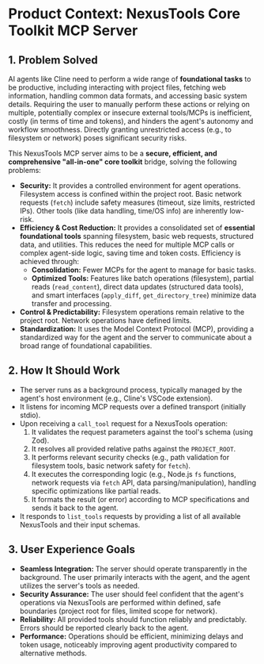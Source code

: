 # Product Context: NexusTools Core Toolkit MCP Server

## 1. Problem Solved

AI agents like Cline need to perform a wide range of **foundational tasks** to
be productive, including interacting with project files, fetching web
information, handling common data formats, and accessing basic system details.
Requiring the user to manually perform these actions or relying on multiple,
potentially complex or insecure external tools/MCPs is inefficient, costly (in
terms of time and tokens), and hinders the agent's autonomy and workflow
smoothness. Directly granting unrestricted access (e.g., to filesystem or
network) poses significant security risks.

This NexusTools MCP server aims to be a **secure, efficient, and comprehensive
"all-in-one" core toolkit** bridge, solving the following problems:

- **Security:** It provides a controlled environment for agent operations.
  Filesystem access is confined within the project root. Basic network requests
  (`fetch`) include safety measures (timeout, size limits, restricted IPs).
  Other tools (like data handling, time/OS info) are inherently low-risk.
- **Efficiency & Cost Reduction:** It provides a consolidated set of **essential
  foundational tools** spanning filesystem, basic web requests, structured data,
  and utilities. This reduces the need for multiple MCP calls or complex
  agent-side logic, saving time and token costs. Efficiency is achieved through:
  - **Consolidation:** Fewer MCPs for the agent to manage for basic tasks.
  - **Optimized Tools:** Features like batch operations (filesystem), partial
    reads (`read_content`), direct data updates (structured data tools), and
    smart interfaces (`apply_diff`, `get_directory_tree`) minimize data transfer
    and processing.
- **Control & Predictability:** Filesystem operations remain relative to the
  project root. Network operations have defined limits.
- **Standardization:** It uses the Model Context Protocol (MCP), providing a
  standardized way for the agent and the server to communicate about a broad
  range of foundational capabilities.

## 2. How It Should Work

- The server runs as a background process, typically managed by the agent's host
  environment (e.g., Cline's VSCode extension).
- It listens for incoming MCP requests over a defined transport (initially
  stdio).
- Upon receiving a `call_tool` request for a NexusTools operation:
  1. It validates the request parameters against the tool's schema (using Zod).
  2. It resolves all provided relative paths against the `PROJECT_ROOT`.
  3. It performs relevant security checks (e.g., path validation for filesystem
     tools, basic network safety for `fetch`).
  4. It executes the corresponding logic (e.g., Node.js `fs` functions, network
     requests via `fetch` API, data parsing/manipulation), handling specific
     optimizations like partial reads.
  5. It formats the result (or error) according to MCP specifications and sends
     it back to the agent.
- It responds to `list_tools` requests by providing a list of all available
  NexusTools and their input schemas.

## 3. User Experience Goals

- **Seamless Integration:** The server should operate transparently in the
  background. The user primarily interacts with the agent, and the agent
  utilizes the server's tools as needed.
- **Security Assurance:** The user should feel confident that the agent's
  operations via NexusTools are performed within defined, safe boundaries
  (project root for files, limited scope for network).
- **Reliability:** All provided tools should function reliably and predictably.
  Errors should be reported clearly back to the agent.
- **Performance:** Operations should be efficient, minimizing delays and token
  usage, noticeably improving agent productivity compared to alternative
  methods.
